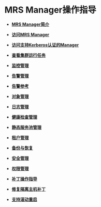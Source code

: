 # MRS Manager操作指导<a name="ZH-CN_TOPIC_0175061667"></a>

-   **[MRS Manager简介](MRS-Manager简介.md)**  

-   **[访问MRS Manager](访问MRS-Manager.md)**  

-   **[访问支持Kerberos认证的Manager](访问支持Kerberos认证的Manager.md)**  

-   **[查看集群运行任务](查看集群运行任务.md)**  

-   **[监控管理](监控管理.md)**  

-   **[告警管理](告警管理-0.md)**  

-   **[告警参考](告警参考-2.md)**  

-   **[对象管理](对象管理.md)**  

-   **[日志管理](日志管理-123.md)**  

-   **[健康检查管理](健康检查管理-127.md)**  

-   **[静态服务池管理](静态服务池管理.md)**  

-   **[租户管理](租户管理-146.md)**  

-   **[备份与恢复](备份与恢复-159.md)**  

-   **[安全管理](安全管理-165.md)**  

-   **[权限管理](权限管理.md)**  

-   **[补丁操作指导](补丁操作指导.md)**  

-   **[修复隔离主机补丁](修复隔离主机补丁-189.md)**  

-   **[支持滚动重启](支持滚动重启-190.md)**  



